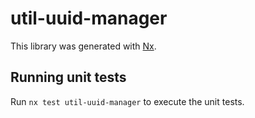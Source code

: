 # util-uuid-manager

This library was generated with [Nx](https://nx.dev).

## Running unit tests

Run `nx test util-uuid-manager` to execute the unit tests.
